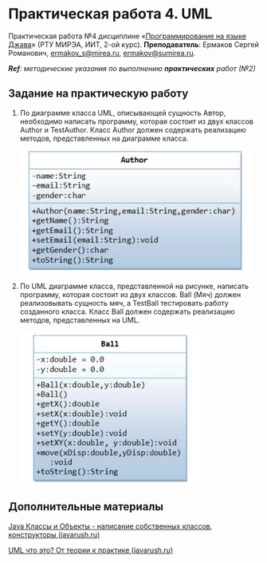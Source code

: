 # Практическая работа 4. UML
Практическая работа №4 дисциплине «[Программирование на языке Джава](https://online-edu.mirea.ru/course/view.php?id=4053)» (РТУ МИРЭА, ИИТ, 2-ой курс).
**Преподаватель**: Ермаков Сергей Романович, ermakov_s@mirea.ru, ermakov@sumirea.ru.

***Ref**: методические указания по выполнению **практических** работ (№2)*

## Задание на практическую работу

1. По диаграмме класса UML, описывающей сущность Автор, необходимо
   написать программу, которая состоит из двух классов Author и TestAuthor. Класс
   Author должен содержать реализацию методов, представленных на диаграмме
   класса.
   
   ![](Author.jpg)
   
2. По UML диаграмме класса, представленной на рисунке, написать
   программу, которая состоит из двух классов. Ball (Мяч) должен
   реализовывать сущность мяч, а TestBall тестировать работу
   созданного класса. Класс Ball должен содержать реализацию методов,
   представленных на UML.

   ![](Ball.jpg)


## Дополнительные материалы

[Java Классы и Объекты - написание собственных классов, конструкторы (javarush.ru)](https://javarush.ru/groups/posts/1949-znakomstvo-s-klassami-napisanie-sobstvennihkh-klassov-konstruktorih)

[UML что это? От теории к практике (javarush.ru)](https://javarush.ru/groups/posts/uml-v-java)
